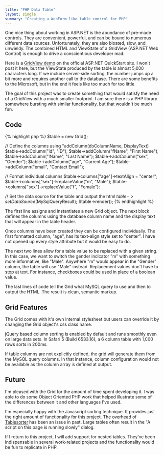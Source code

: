 ```yaml
---
title: "PHP Data Table"
layout: single
summary: "Creating a WebForm like table control for PHP"
---
```

One nice thing about working in ASP.NET is the abundance of pre-made controls. They are convenient, powerful, and can be bound to numerous different data sources. Unfortunately, they are also bloated, slow, and unwieldy. The combined HTML and ViewState of a GridView (ASP.NET Web Control) is enough to drive a conscientious developer mad.

Here is a [GridView demo](http://quickstarts.asp.net/QuickStartv20/aspnet/samples/data/GridViewBoundFields_vb.aspx) on the official ASP.NET QuickStart site. I won't post it here, but the ViewState produced by the table is almost 5,000 characters long. If we include server-side sorting, the number jumps up a bit more and requires another call to the database. There are some benefits to the Microsoft, but in the end it feels like too much for too little.

The goal of this project was to create something that would satisfy the need of a GridView with a much smaller footprint. I am sure there is a PHP library somewhere bursting with similar functionality, but that wouldn't be much fun.

## Code

{% highlight php %}
$table = new Grid();

// Define the columns using "addColumn(dbColumnName, DisplayText)
$table->addColumn("id", "ID");
$table->addColumn("fName", "First Name");
$table->addColumn("lName", "Last Name");
$table->addColumn("sex", "Gender");
$table->addColumn("age", "Current Age");
$table->addColumn("email", "Contact Email");

// Format individual columns
$table->columns["age"]->textAlign = "center";
$table->columns["sex"]->replaceValue("m", "Male");
$table->columns["sex"]->replaceValue("f", "Female");

// Set the data source for the table and output the html
$table->setDataSource($MySqlQueryResult);
$table->render();
{% endhighlight %}

The first line assigns and instantiates a new Grid object. The next block defines the columns using the database column name and the display text that will appear in the table header.

Once columns have been created they can be configured individually. The first formatted column, "age", has its text-align style set to "center". I have not opened up every style attribute but it would be easy to do.

The next two lines allow for a table value to be replaced with a given string. In this case, we want to switch the gender indicator "m" with something more informative, like "Male". Anywhere "m" would appear in the "Gender" column, the table will use "Male" instead. Replacement values don't have to stop at text. For instance, checkboxes could be used in place of a boolean value.

The last lines of code tell the Grid what MySQL query to use and then to output the HTML. The result is clean, semantic markup.

## Grid Features

The Grid comes with it's own internal stylesheet but users can override it by changing the Grid object's css class name.

jQuery based column sorting is enabled by default and runs smoothly even on large data sets. In Safari 5 (Build 6533.16), a 6 column table with 1,000 rows sorts in 200ms.

If table columns are not explicitly defined, the grid will generate them from the MySQL query columns. In that instance, column configuration would not be available as the column array is defined at output.

## Future

I'm pleased with the Grid for the amount of time spent developing it. I was able to do some Object Oriented PHP work that helped illustrate some of the differences between it and other languages I've used.

I'm especially happy with the Javascript sorting technique. It provides just the right amount of functionality for this project. The overhead of [Tablesorter](http://tablesorter.com/docs/) has been an issue in past. Large tables often result in the "A script on this page is running slowly" dialog.

If I return to this project, I will add support for nested tables. They've been indispensable in several work-related projects and the functionality would be fun to replicate in PHP.
